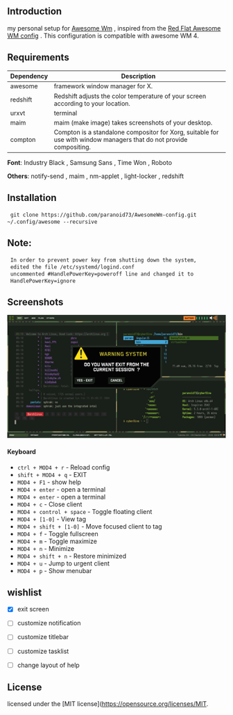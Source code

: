 
## Introduction  
my personal setup for [Awesome Wm](https://awesomewm.org/) , inspired from the [Red Flat Awesome WM config](https://github.com/worron/awesome-config) . This configuration is compatible with awesome WM 4.


## Requirements
  
| Dependency | Description                                                                                                         |
|------------|---------------------------------------------------------------------------------------------------------------------|
| awesome    | framework window manager for X.                                                            |
| redshift   | Redshift adjusts the color temperature of your screen according to your location.          |
| urxvt       | terminal                                    |
| maim       | maim (make image) takes screenshots of your desktop.                                       |
| compton    | Compton is a standalone compositor for Xorg, suitable for use with window managers that do not provide compositing. |

**Font**: Industry Black , Samsung Sans , Time Won , Roboto
  
**Others**: notify-send , maim , nm-applet  , light-locker , redshift

## Installation

     git clone https://github.com/paranoid73/AwesomeWm-config.git ~/.config/awesome --recursive

## Note:
     In order to prevent power key from shutting down the system, 
     edited the file /etc/systemd/logind.conf
     uncommented #HandlePowerKey=poweroff line and changed it to
     HandlePowerKey=ignore

## Screenshots

![full_screen](resources/screenshots/2019.09.24-09.10.58.screenshot.png)  

#### Keyboard
+ `ctrl + MOD4 + r` - Reload config
+ `shift + MOD4 + q` - EXIT
+ `MOD4 + F1` - show help
+ `MOD4 + enter` - open a terminal
+ `MOD4 + enter` - open a terminal
+ `MOD4 + c`     - Close client
+ `MOD4 + control + space` - Toggle floating client
+ `MOD4 + [1-0]` - View tag 
+ `MOD4 + shift + [1-0]` - Move focused client to tag
+ `MOD4 + f` - Toggle fullscreen
+ `MOD4 + m` - Toggle maximize
+ `MOD4 + n` - Minimize
+ `MOD4 + shift + n` - Restore minimized
+ `MOD4 + u` - Jump to urgent client 
+ `MOD4 + p` - Show menubar 

## wishlist

- [x]  exit screen

- [ ] customize notification

- [ ] customize titlebar

- [ ] customize tasklist  

- [ ] change layout of help

## License
licensed under the [MIT license](https://opensource.org/licenses/MIT.

